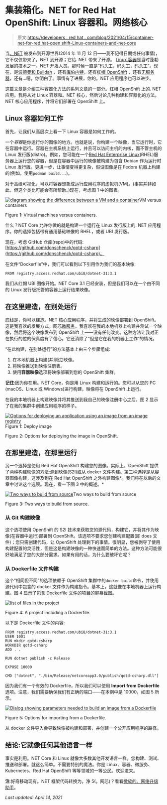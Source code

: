 # 集装箱化。NET for Red Hat OpenShift: Linux 容器和。网络核心

> 原文:[https://developers . red hat . com/blog/2021/04/15/container-net-for-red hat-open shift-Linux-containers-and-net-core](https://developers.redhat.com/blog/2021/04/15/containerize-net-for-red-hat-openshift-linux-containers-and-net-core)

当[。NET](/topics/dotnet) 被发布到开源世界(2014 年 11 月 12 日——我不记得日期或任何事情)，它不仅仅带来了。NET 到开源；它给. NET 带来了开源。 [Linux 容器](/topics/containers)是当时蓬勃发展的技术之一。NET 开发人员。那时候一直是“码头工，码头工，码头工”。现在，是[波德曼和 Buildah](/blog/2019/02/21/podman-and-buildah-for-docker-users/) ，还有[库伯内特](/topics/kubernetes)，还有[红帽 OpenShift](/products/openshift/overview) ，还有[无服务器](/topics/serverless-architecture)，还有...嗯，你明白了。事情有了进展，你的。NET 应用程序也可以进步。

这篇文章是介绍三种容器化方法的系列文章的一部分。红帽 OpenShift 上的. NET 应用。我将从对 Linux 容器和。NET 核心，然后讨论几种构建和容器化的方法。NET 核心应用程序，并将它们部署在 OpenShift 上。

## Linux 容器如何工作

首先，让我们从高层次上看一下 Linux 容器是如何工作的。

一个*容器*是你运行你的图像的地方。也就是说，你构建一个映像，当它运行时，它在容器中运行。容器在主机系统上运行，并且可以访问主机的内核，而不管主机的 Linux 发行版(distro)。例如，您可能在一个[Red Hat Enterprise Linux](/products/rhel/overview)(RHEL)服务器上运行您的容器，但是在容器中运行的映像被构建为包含 Debian 作为运行时 Linux 发行版。更进一步，让事情变得更复杂，假设图像是在 Fedora 机器上构建的(例如，使用`podman build...`)。

对于高级可视化，可以将容器想象成运行应用程序的虚拟机(VM)。(事实并非如此，但这个类比可能会有所帮助。)现在，考虑图 1 中的图表。

[![diagram showing the difference between a VM and a container](../Images/fa5bd5a550f69e90075c12e9323f4cb5.png "containers")](/sites/default/files/blog/2021/02/containers.png)VM versus containers

Figure 1: Virtual machines versus containers.

什么？NET Core 允许你做的就是构建一个运行在 Linux 发行版上的. NET 应用程序。你的选择包括带有通用基础映像的 RHEL，或者 UBI 发行版。

现在，考虑 GitHub 仓库(repo)中的代码:[https://github.com/donschenck/qotd-csharp](https://github.com/donschenck/qotd-csharp)。

在文件“Dockerfile”中，我们可以看到以下引用作为我们的基本映像:

`FROM registry.access.redhat.com/ubi8/dotnet-31:3.1`

我们从红帽 UBI 图像开始。NET Core 3.1 已经安装，但是我们可以在一个由不同的 Linux 发行版托管的容器上运行结果映像。

## 在这里建造，在别处运行

底线是，你可以建造。NET 核心应用程序，并将生成的映像部署到 OpenShift。这是我喜欢的发展方式。网芯[微服务](/topics/microservices)。我喜欢在我的本地机器上构建并测试一个映像，然后将这个映像发布到 OpenShift 上——没有任何改变。这种方法让我对正在执行的位的保真度有了信心。它还消除了“但是它在我的机器上工作”的情况。

“在此构建，在别处运行”的方法基本上由三个步骤组成:

1.  在本地机器上构建(并测试)映像。
2.  将映像推送到映像注册表。
3.  使用**容器映像**选项将映像部署到您的 OpenShift 集群。

**记住**:因为你在用。NET Core，你是用 Linux 构建和运行的。您可以从您的 PC (macOS、Linux 或 Windows)进行构建，映像将在 OpenShift 上运行。

在我的本地机器上构建映像并将其推送到我自己的映像注册中心之后，图 2 显示了在我的集群中创建应用程序的样子。

[![Options for deploying an application using an image from an image registry](../Images/653abdcb0109dc84bf8aa39cb9ace962.png "deploy-image")](/sites/default/files/blog/2021/03/deploy-image.png)Figure 1: Deploy image

Figure 2: Options for deploying the image in OpenShift.

## 在那里建造，在那里运行

另一个选择是使用 Red Hat OpenShift 构建您的图像。实际上，OpenShift 提供了两种构建映像的方法:源到映像(S2I)或从 docker 文件构建。第三种选择是从容器图像构建，这涉及到在 Red Hat OpenShift 之外构建图像*。我们将在以后的文章中讨论这个选项。现在，看一下图 3 中的概述。*

[![Two ways to build from source](../Images/85438a7ccd80704929451d6619234e09.png "Two ways to build from source")](/sites/default/files/blog/2021/02/two-build-from-source-options.png)Two ways to build from source

Figure 3: Two ways to build from source.

### 从 Git 构建映像

这个选项使用 OpenShift 的 S2I 技术来获取您的源代码，构建它，并将其作为映像(在容器中运行)部署到 OpenShift。该选项不要求您创建构建配置(即 does 文件)；您只需创建代码，让 OpenShift 处理剩下的事情。很明显，您被剥夺了使用构建配置的灵活性，但是这是构建映像的一种快速而简单的方法。这种方法可能很好地满足了您的大部分需求。如果有用的话，为什么要破坏它呢？

### 从 Dockerfile 文件构建

这个“相同但不同”的选项依赖于 OpenShift 集群中的`docker build`命令，并使用源代码中包含的 docker 文件作为构建指令。基本上，这就像在本地机器上运行构建。图 4 显示了包含 Dockerfile 文件的项目的屏幕截图。

[![list of files in the project](../Images/678a9c4786952bd63f737325ceddfaee.png "qotd-file-list")](/sites/default/files/blog/2021/03/qotd-file-list.png)

Figure 4: A project including a Dockerfile.

以下是 Dockerfile 文件的内容:

```
FROM registry.access.redhat.com/ubi8/dotnet-31:3.1
USER 1001
RUN mkdir qotd-csharp
WORKDIR qotd-csharp
ADD . .

RUN dotnet publish -c Release

EXPOSE 10000

CMD ["dotnet", "./bin/Release/netcoreapp3.0/publish/qotd-csharp.dll"]

```

因为我们有一个有效的 Dockerfile，所以我们可以使用 **Import from Dockerfile** 选项。注意，我们需要确保我们有正确的端口——在本例中是 10000，如图 5 所示。

[![Dialog showing parameters needed to build an image from a Dockerfile](../Images/e900c0f6dc801540762d75ea9b30d90e.png "import-from-dockerfile")](/sites/default/files/blog/2021/03/import-from-dockerfile.png)

Figure 5: Options for importing from a Dockerfile.

从 docker 文件导入会导致映像被构建和部署，并创建一个公开应用程序的路径。

## 结论:它就像任何其他语言一样

事实是利用。NET Core 和 Linux 就像大多数其他开发语言一样。您构建、测试、推送和部署。就这么简单。不需要特别的魔法。你是 Linux、容器、微服务、Kubernetes、Red Hat OpenShift 等等领域的一等公民。欢迎进来。

**注**:好奇移动现有。NET 框架代码转换为。净 5(。网芯)？看看[微软的。网络升级助手](https://devblogs.microsoft.com/dotnet/introducing-the-net-upgrade-assistant-preview/?ocid=AID3017126)。

*Last updated: April 14, 2021*